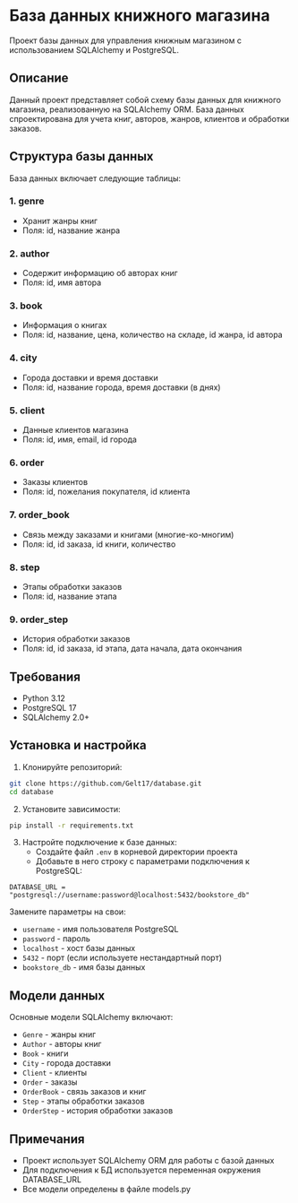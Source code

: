 # База данных книжного магазина

Проект базы данных для управления книжным магазином с использованием SQLAlchemy и PostgreSQL.

## Описание

Данный проект представляет собой схему базы данных для книжного магазина, реализованную на SQLAlchemy ORM. База данных спроектирована для учета книг, авторов, жанров, клиентов и обработки заказов.

## Структура базы данных

База данных включает следующие таблицы:

### 1. genre
- Хранит жанры книг
- Поля: id, название жанра

### 2. author
- Содержит информацию об авторах книг
- Поля: id, имя автора

### 3. book
- Информация о книгах
- Поля: id, название, цена, количество на складе, id жанра, id автора

### 4. city
- Города доставки и время доставки
- Поля: id, название города, время доставки (в днях)

### 5. client
- Данные клиентов магазина
- Поля: id, имя, email, id города

### 6. order
- Заказы клиентов
- Поля: id, пожелания покупателя, id клиента

### 7. order_book
- Связь между заказами и книгами (многие-ко-многим)
- Поля: id, id заказа, id книги, количество

### 8. step
- Этапы обработки заказов
- Поля: id, название этапа

### 9. order_step
- История обработки заказов
- Поля: id, id заказа, id этапа, дата начала, дата окончания

## Требования

- Python 3.12
- PostgreSQL 17
- SQLAlchemy 2.0+

## Установка и настройка

1. Клонируйте репозиторий:
```bash
git clone https://github.com/Gelt17/database.git
cd database
```

2. Установите зависимости:
```bash
pip install -r requirements.txt
```

3. Настройте подключение к базе данных:
   - Создайте файл `.env` в корневой директории проекта
   - Добавьте в него строку с параметрами подключения к PostgreSQL:
   
```
DATABASE_URL = "postgresql://username:password@localhost:5432/bookstore_db"
```

   Замените параметры на свои:
   - `username` - имя пользователя PostgreSQL
   - `password` - пароль
   - `localhost` - хост базы данных
   - `5432` - порт (если используете нестандартный порт)
   - `bookstore_db` - имя базы данных


## Модели данных

Основные модели SQLAlchemy включают:

- `Genre` - жанры книг
- `Author` - авторы книг
- `Book` - книги
- `City` - города доставки
- `Client` - клиенты
- `Order` - заказы
- `OrderBook` - связь заказов и книг
- `Step` - этапы обработки заказов
- `OrderStep` - история обработки заказов

## Примечания

- Проект использует SQLAlchemy ORM для работы с базой данных
- Для подключения к БД используется переменная окружения DATABASE_URL
- Все модели определены в файле models.py
